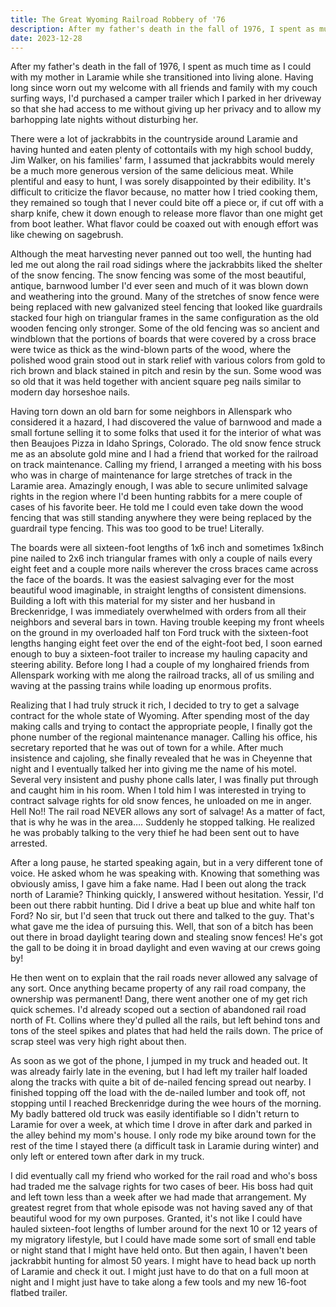 ```yaml
---
title: The Great Wyoming Railroad Robbery of '76
description: After my father's death in the fall of 1976, I spent as much time as I could with my mother in Laramie while she transitioned into living alone...
date: 2023-12-28
---
```

After my father's death in the fall of 1976, I spent as much time as I could with my mother in Laramie while she transitioned into living alone. Having long since worn out my welcome with all friends and family with my couch surfing ways, I'd purchased a camper trailer which I parked in her driveway so that she had access to me without giving up her privacy and to allow my barhopping late nights without disturbing her. 

There were a lot of jackrabbits in the countryside around Laramie and having hunted and eaten plenty of cottontails with my high school buddy, Jim Walker, on his families' farm, I assumed that jackrabbits would merely be a much more generous version of the same delicious meat. While plentiful and easy to hunt, I was sorely disappointed by their edibility. It's difficult to criticize the flavor because, no matter how I tried cooking them, they remained so tough that I never could bite off a piece or, if cut off with a sharp knife, chew it down enough to release more flavor than one might get from boot leather. What flavor could be coaxed out with enough effort was like chewing on sagebrush.

Although the meat harvesting never panned out too well, the hunting had led me out along the rail road sidings where the jackrabbits liked the shelter of the snow fencing. The snow fencing was some of the most beautiful, antique, barnwood lumber I'd ever seen and much of it was blown down and weathering into the ground. Many of the stretches of snow fence were being replaced with new galvanized steel fencing that looked like guardrails stacked four high on triangular frames in the same configuration as the old wooden fencing only stronger. Some of the old fencing was so ancient and windblown that the portions of boards that were covered by a cross brace were twice as thick as the wind-blown parts of the wood, where the polished wood grain stood out in stark relief with various colors from gold to rich brown and black stained in pitch and resin by the sun. Some wood was so old that it was held together with ancient square peg nails similar to modern day horseshoe nails.

Having torn down an old barn for some neighbors in Allenspark who considered it a hazard, I had discovered the value of barnwood and made a small fortune selling it to some folks that used it for the interior of what was then Beaujoes Pizza in Idaho Springs, Colorado. The old snow fence struck me as an absolute gold mine and I had a friend that worked for the railroad on track maintenance. Calling my friend, I arranged a meeting with his boss who was in charge of maintenance for large stretches of track in the Laramie area. Amazingly enough, I was able to secure unlimited salvage rights in the region where I'd been hunting rabbits for a mere couple of cases of his favorite beer. He told me I could even take down the wood fencing that was still standing anywhere they were being replaced by the guardrail type fencing. This was too good to be true! Literally.

The boards were all sixteen-foot lengths of 1x6 inch and sometimes 1x8inch pine nailed to 2x6 inch triangular frames with only a couple of nails every eight feet and a couple more nails wherever the cross braces came across the face of the boards. It was the easiest salvaging ever for the most beautiful wood imaginable, in straight lengths of consistent dimensions. Building a loft with this material for my sister and her husband in Breckenridge, I was immediately overwhelmed with orders from all their neighbors and several bars in town. Having trouble keeping my front wheels on the ground in my overloaded half ton Ford truck with the sixteen-foot lengths hanging eight feet over the end of the eight-foot bed, I soon earned enough to buy a sixteen-foot trailer to increase my hauling capacity and steering ability. Before long I had a couple of my longhaired friends from Allenspark working with me along the railroad tracks, all of us smiling and waving at the passing trains while loading up enormous profits.

Realizing that I had truly struck it rich, I decided to try to get a salvage contract for the whole state of Wyoming. After spending most of the day making calls and trying to contact the appropriate people, I finally got the phone number of the regional maintenance manager. Calling his office, his secretary reported that he was out of town for a while. After much insistence and cajoling, she finally revealed that he was in Cheyenne that night and I eventually talked her into giving me the name of his motel. Several very insistent and pushy phone calls later, I was finally put through and caught him in his room. When I told him I was interested in trying to contract salvage rights for old snow fences, he unloaded on me in anger. Hell No!! The rail road NEVER allows any sort of salvage! As a matter of fact, that is why he was in the area…. Suddenly he stopped talking. He realized he was probably talking to the very thief he had been sent out to have arrested.

After a long pause, he started speaking again, but in a very different tone of voice. He asked whom he was speaking with. Knowing that something was obviously amiss, I gave him a fake name. Had I been out along the track north of Laramie? Thinking quickly, I answered without hesitation. Yessir, I'd been out there rabbit hunting. Did I drive a beat up blue and white half ton Ford? No sir, but I'd seen that truck out there and talked to the guy. That's what gave me the idea of pursuing this. Well, that son of a bitch has been out there in broad daylight tearing down and stealing snow fences! He's got the gall to be doing it in broad daylight and even waving at our crews going by!

He then went on to explain that the rail roads never allowed any salvage of any sort. Once anything became property of any rail road company, the ownership was permanent! Dang, there went another one of my get rich quick schemes. I'd already scoped out a section of abandoned rail road north of Ft. Collins where they'd pulled all the rails, but left behind tons and tons of the steel spikes and plates that had held the rails down. The price of scrap steel was very high right about then.

As soon as we got of the phone, I jumped in my truck and headed out. It was already fairly late in the evening, but I had left my trailer half loaded along the tracks with quite a bit of de-nailed fencing spread out nearby. I finished topping off the load with the de-nailed lumber and took off, not stopping until I reached Breckenridge during the wee hours of the morning. My badly battered old truck was easily identifiable so I didn't return to Laramie for over a week, at which time I drove in after dark and parked in the alley behind my mom's house. I only rode my bike around town for the rest of the time I stayed there (a difficult task in Laramie during winter) and only left or entered town after dark in my truck.

I did eventually call my friend who worked for the rail road and who's boss had traded me the salvage rights for two cases of beer. His boss had quit and left town less than a week after we had made that arrangement. My greatest regret from that whole episode was not having saved any of that beautiful wood for my own purposes. Granted, it's not like I could have hauled sixteen-foot lengths of lumber around for the next 10 or 12 years of my migratory lifestyle, but I could have made some sort of small end table or night stand that I might have held onto. But then again, I haven't been jackrabbit hunting for almost 50 years. I might have to head back up north of Laramie and check it out. I might just have to do that on a full moon at night and I might just have to take along a few tools and my new 16-foot flatbed trailer.